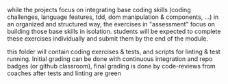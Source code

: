 while the projects focus on integrating base coding skills (coding challenges, language features, tdd, dom manipulation & components, ...) in an organized and structured way, the exercises in "assessment" focus on building those base skills in isolation.  students will be expected to complete these exercises individually and submit them by the end of the module.  

this folder will contain coding exercises & tests, and scripts for linting & test running.  Initial grading can be done with continuous integration and repo badges (or github classroom), final grading is done by code-reviews from coaches after tests and linting are green
